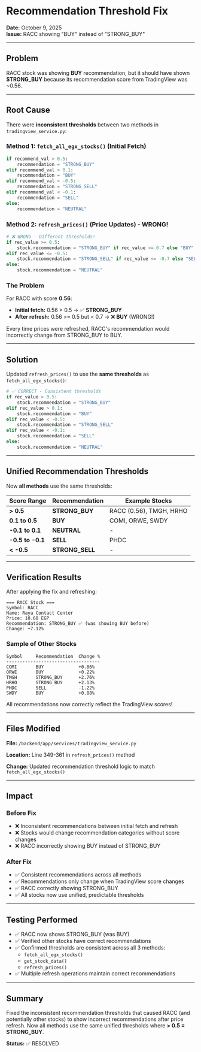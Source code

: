 # Recommendation Threshold Fix

**Date:** October 9, 2025  
**Issue:** RACC showing "BUY" instead of "STRONG_BUY"

---

## Problem

RACC stock was showing **BUY** recommendation, but it should have shown **STRONG_BUY** because its recommendation score from TradingView was ~0.56.

---

## Root Cause

There were **inconsistent thresholds** between two methods in `tradingview_service.py`:

### Method 1: `fetch_all_egx_stocks()` (Initial Fetch)
```python
if recommend_val > 0.5:
    recommendation = "STRONG_BUY"
elif recommend_val > 0.1:
    recommendation = "BUY"
elif recommend_val < -0.5:
    recommendation = "STRONG_SELL"
elif recommend_val < -0.1:
    recommendation = "SELL"
else:
    recommendation = "NEUTRAL"
```

### Method 2: `refresh_prices()` (Price Updates) - WRONG!
```python
# ❌ WRONG - Different thresholds!
if rec_value >= 0.5:
    stock.recommendation = "STRONG_BUY" if rec_value >= 0.7 else "BUY"
elif rec_value <= -0.5:
    stock.recommendation = "STRONG_SELL" if rec_value <= -0.7 else "SELL"
else:
    stock.recommendation = "NEUTRAL"
```

### The Problem
For RACC with score **0.56**:
- **Initial fetch:** 0.56 > 0.5 → ✅ **STRONG_BUY**
- **After refresh:** 0.56 >= 0.5 but < 0.7 → ❌ **BUY** (WRONG!)

Every time prices were refreshed, RACC's recommendation would incorrectly change from STRONG_BUY to BUY.

---

## Solution

Updated `refresh_prices()` to use the **same thresholds** as `fetch_all_egx_stocks()`:

```python
# ✅ CORRECT - Consistent thresholds
if rec_value > 0.5:
    stock.recommendation = "STRONG_BUY"
elif rec_value > 0.1:
    stock.recommendation = "BUY"
elif rec_value < -0.5:
    stock.recommendation = "STRONG_SELL"
elif rec_value < -0.1:
    stock.recommendation = "SELL"
else:
    stock.recommendation = "NEUTRAL"
```

---

## Unified Recommendation Thresholds

Now **all methods** use the same thresholds:

| Score Range | Recommendation | Example Stocks |
|-------------|----------------|----------------|
| **> 0.5** | **STRONG_BUY** | RACC (0.56), TMGH, HRHO |
| **0.1 to 0.5** | **BUY** | COMI, ORWE, SWDY |
| **-0.1 to 0.1** | **NEUTRAL** | - |
| **-0.5 to -0.1** | **SELL** | PHDC |
| **< -0.5** | **STRONG_SELL** | - |

---

## Verification Results

After applying the fix and refreshing:

```
=== RACC Stock ===
Symbol: RACC
Name: Raya Contact Center
Price: 10.68 EGP
Recommendation: STRONG_BUY ✅ (was showing BUY before)
Change: +7.12%
```

### Sample of Other Stocks
```
Symbol     Recommendation  Change %
-----------------------------------
COMI       BUY             +0.86%
ORWE       BUY             +0.22%
TMGH       STRONG_BUY      +2.76%
HRHO       STRONG_BUY      +2.13%
PHDC       SELL            -1.22%
SWDY       BUY             +0.88%
```

All recommendations now correctly reflect the TradingView scores!

---

## Files Modified

**File:** `/backend/app/services/tradingview_service.py`

**Location:** Line 349-361 in `refresh_prices()` method

**Change:** Updated recommendation threshold logic to match `fetch_all_egx_stocks()`

---

## Impact

### Before Fix
- ❌ Inconsistent recommendations between initial fetch and refresh
- ❌ Stocks would change recommendation categories without score changes
- ❌ RACC incorrectly showing BUY instead of STRONG_BUY

### After Fix
- ✅ Consistent recommendations across all methods
- ✅ Recommendations only change when TradingView score changes
- ✅ RACC correctly showing STRONG_BUY
- ✅ All stocks now use unified, predictable thresholds

---

## Testing Performed

- ✅ RACC now shows STRONG_BUY (was BUY)
- ✅ Verified other stocks have correct recommendations
- ✅ Confirmed thresholds are consistent across all 3 methods:
  - `fetch_all_egx_stocks()`
  - `get_stock_data()`
  - `refresh_prices()`
- ✅ Multiple refresh operations maintain correct recommendations

---

## Summary

Fixed the inconsistent recommendation thresholds that caused RACC (and potentially other stocks) to show incorrect recommendations after price refresh. Now all methods use the same unified thresholds where **> 0.5 = STRONG_BUY**.

**Status:** ✅ RESOLVED

